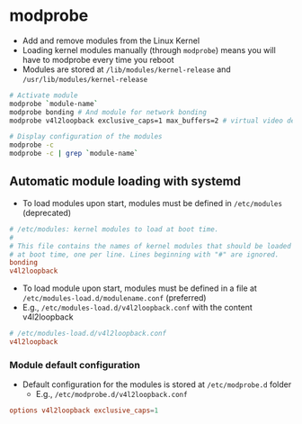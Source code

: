 # modprobe

- Add and remove modules from the Linux Kernel
- Loading kernel modules manually (through `modprobe`) means you will have to modprobe every time you reboot
- Modules are stored at `/lib/modules/kernel-release` and `/usr/lib/modules/kernel-release`

```sh
# Activate module
modprobe `module-name`
modprobe bonding # And module for network bonding
modprobe v4l2loopback exclusive_caps=1 max_buffers=2 # virtual video devices

# Display configuration of the modules
modprobe -c
modprobe -c | grep `module-name`
```

## Automatic module loading with systemd

- To load modules upon start, modules must be defined in `/etc/modules` (deprecated)

```conf
# /etc/modules: kernel modules to load at boot time.
#
# This file contains the names of kernel modules that should be loaded
# at boot time, one per line. Lines beginning with "#" are ignored.
bonding
v4l2loopback
```

- To load module upon start, modules must be defined in a file at `/etc/modules-load.d/modulename.conf` (preferred)
- E.g., `/etc/modules-load.d/v4l2loopback.conf` with the content v4l2loopback

```conf
# /etc/modules-load.d/v4l2loopback.conf
v4l2loopback
```

### Module default configuration

- Default configuration for the modules is stored at `/etc/modprobe.d` folder
  - E.g., `/etc/modprobe.d/v4l2loopback.conf`

```conf
options v4l2loopback exclusive_caps=1
```
